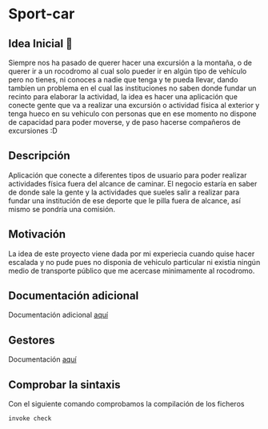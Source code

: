 # Sport-car

## Idea Inicial 🚀
Siempre nos ha pasado de querer hacer una excursión a la montaña, o de querer ir a un rocodromo al cual solo pueder ir en algún tipo de vehículo pero no tienes, ni conoces a nadie que tenga y te pueda llevar, dando tambíen un problema en el cual las instituciones no saben donde fundar un recinto para elaborar la actividad, la idea es hacer una aplicación que conecte gente que va a realizar una excursión o actividad física al exterior y tenga hueco en su vehiculo con personas que en ese momento no dispone de capacidad para poder moverse, y de paso hacerse compañeros de excursiones :D

## Descripción 
Aplicación que conecte a diferentes tipos de usuario para poder realizar actividades física fuera del alcance de caminar. El negocio estaría en saber de donde sale la gente y la actividades que sueles salir a realizar para fundar una institución de ese deporte que le pilla fuera de alcance, así mismo se pondría una comisión.

## Motivación
La idea de este proyecto viene dada por mi experiecia cuando quise hacer escalada y no pude pues no disponia de vehiculo particular ni existia ningún medio de transporte público que me acercase minimamente al rocodromo.

## Documentación adicional
Documentación adicional [aquí](docs/objetivo1.md)

## Gestores
Documentación [aquí](https://github.com/argelion14/Sport-car/blob/Objetivo3/docs/gestores.md)

## Comprobar la sintaxis
Con el siguiente comando comprobamos la compilación de los ficheros
~~~
invoke check
~~~
